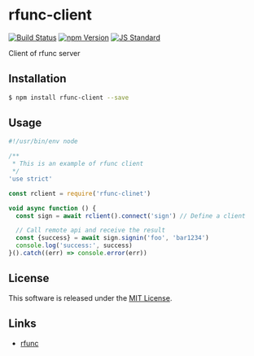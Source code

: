 rfunc-client
==========

<!---
This file is generated by ape-tmpl. Do not update manually.
--->

<!-- Badge Start -->
<a name="badges"></a>

[![Build Status][bd_travis_shield_url]][bd_travis_url]
[![npm Version][bd_npm_shield_url]][bd_npm_url]
[![JS Standard][bd_standard_shield_url]][bd_standard_url]

[bd_repo_url]: https://github.com/rfunc-labo/rfunc-client
[bd_travis_url]: http://travis-ci.org/rfunc-labo/rfunc-client
[bd_travis_shield_url]: http://img.shields.io/travis/rfunc-labo/rfunc-client.svg?style=flat
[bd_travis_com_url]: http://travis-ci.com/rfunc-labo/rfunc-client
[bd_travis_com_shield_url]: https://api.travis-ci.com/rfunc-labo/rfunc-client.svg?token=
[bd_license_url]: https://github.com/rfunc-labo/rfunc-client/blob/master/LICENSE
[bd_codeclimate_url]: http://codeclimate.com/github/rfunc-labo/rfunc-client
[bd_codeclimate_shield_url]: http://img.shields.io/codeclimate/github/rfunc-labo/rfunc-client.svg?style=flat
[bd_codeclimate_coverage_shield_url]: http://img.shields.io/codeclimate/coverage/github/rfunc-labo/rfunc-client.svg?style=flat
[bd_gemnasium_url]: https://gemnasium.com/rfunc-labo/rfunc-client
[bd_gemnasium_shield_url]: https://gemnasium.com/rfunc-labo/rfunc-client.svg
[bd_npm_url]: http://www.npmjs.org/package/rfunc-client
[bd_npm_shield_url]: http://img.shields.io/npm/v/rfunc-client.svg?style=flat
[bd_standard_url]: http://standardjs.com/
[bd_standard_shield_url]: https://img.shields.io/badge/code%20style-standard-brightgreen.svg

<!-- Badge End -->


<!-- Description Start -->
<a name="description"></a>

Client of rfunc server

<!-- Description End -->


<!-- Overview Start -->
<a name="overview"></a>



<!-- Overview End -->


<!-- Sections Start -->
<a name="sections"></a>

<!-- Section from "doc/guides/01.Installation.md.hbs" Start -->

<a name="section-doc-guides-01-installation-md"></a>

Installation
-----

```bash
$ npm install rfunc-client --save
```


<!-- Section from "doc/guides/01.Installation.md.hbs" End -->

<!-- Section from "doc/guides/02.Usage.md.hbs" Start -->

<a name="section-doc-guides-02-usage-md"></a>

Usage
---------

```javascript
#!/usr/bin/env node

/**
 * This is an example of rfunc client
 */
'use strict'

const rclient = require('rfunc-clinet')

void async function () {
  const sign = await rclient().connect('sign') // Define a client

  // Call remote api and receive the result
  const {success} = await sign.signin('foo', 'bar1234')
  console.log('success:', success)
}().catch((err) => console.error(err))

```


<!-- Section from "doc/guides/02.Usage.md.hbs" End -->


<!-- Sections Start -->


<!-- LICENSE Start -->
<a name="license"></a>

License
-------
This software is released under the [MIT License](https://github.com/rfunc-labo/rfunc-client/blob/master/LICENSE).

<!-- LICENSE End -->


<!-- Links Start -->
<a name="links"></a>

Links
------

+ [rfunc][rfunc_url]

[rfunc_url]: https://github.com/rfunc-labo/rfunc

<!-- Links End -->
